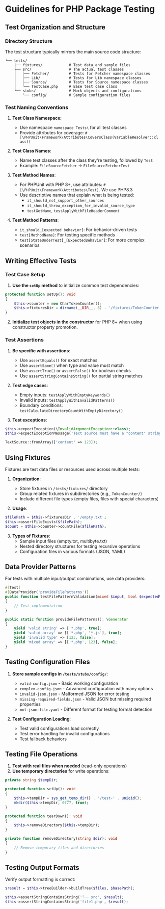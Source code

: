 # Guidelines for PHP Package Testing

## Test Organization and Structure

### Directory Structure

The test structure typically mirrors the main source code structure:

```
└── tests/
    ├── fixtures/            # Test data and sample files
    ├── src/                 # The actual test classes
    │   ├── Fetcher/         # Tests for Fetcher namespace classes
    │   ├── Lib/             # Tests for Lib namespace classes
    │   ├── Source/          # Tests for Source namespace classes
    │   └── TestCase.php     # Base test case class
    └── stubs/               # Mock objects and configurations
        └── config/          # Sample configuration files
```

### Test Naming Conventions

1. **Test Class Namespace**:
    - Use namespace `namespace Tests\` for all test classes
    - Provide attributes for coverage: `#[\PHPUnit\Framework\Attributes\CoversClass(VariableResolver::class)]`

1. **Test Class Names**:
    - Name test classes after the class they're testing, followed by `Test`
    - Example: `FileSourceFetcher` -> `FileSourceFetcherTest`

2. **Test Method Names**:
    - For PHPUnit with PHP 8+, use attributes: `#[\PHPUnit\Framework\Attributes\Test]`. We use PHP8.3
    - Use descriptive names that explain what is being tested:
        - `it_should_not_support_other_sources`
        - `it_should_throw_exception_for_invalid_source_type`
        - `testGetName`, `testApplyWithFileHeaderComment`

3. **Test Method Patterns**:
    - `it_should_[expected behavior]`: For behavior-driven tests
    - `test[MethodName]`: For testing specific methods
    - `test[StateUnderTest]_[ExpectedBehavior]`: For more complex scenarios

## Writing Effective Tests

### Test Case Setup

1. **Use the `setUp` method** to initialize common test dependencies:

```php
protected function setUp(): void
{
    $this->counter = new CharTokenCounter();
    $this->fixturesDir = dirname(__DIR__, 3) . '/fixtures/TokenCounter';
}
```

2. **Initialize test objects in the constructor** for PHP 8+ when using constructor property promotion.

### Test Assertions

1. **Be specific with assertions**:
    - Use `assertEquals()` for exact matches
    - Use `assertSame()` when type and value must match
    - Use `assertTrue()` or `assertFalse()` for boolean checks
    - Use `assertStringContainsString()` for partial string matches

2. **Test edge cases**:
    - Empty inputs: `testApplyWithEmptyKeywords()`
    - Invalid inputs: `testApplyWithInvalidPatterns()`
    - Boundary conditions: `testCalculateDirectoryCountWithEmptyDirectory()`

3. **Test exceptions**:

```php
$this->expectException(\InvalidArgumentException::class);
$this->expectExceptionMessage('Text source must have a "content" string property');

TextSource::fromArray(['content' => 123]);
```

## Using Fixtures

Fixtures are test data files or resources used across multiple tests:

1. **Organization**:
    - Store fixtures in `/tests/fixtures/` directory
    - Group related fixtures in subdirectories (e.g., `TokenCounter/`)
    - Include different file types (empty files, files with special characters)

2. **Usage**:

```php
$filePath = $this->fixturesDir . '/empty.txt';
$this->assertFileExists($filePath);
$count = $this->counter->countFile($filePath);
```

3. **Types of Fixtures**:
    - Sample input files (empty.txt, multibyte.txt)
    - Nested directory structures for testing recursive operations
    - Configuration files in various formats (JSON, YAML)

## Data Provider Patterns

For tests with multiple input/output combinations, use data providers:

```php
#[Test]
#[DataProvider('provideFilePatterns')]
public function testFilePatternValidation(mixed $input, bool $expectedValid): void
{
    // Test implementation
}

public static function provideFilePatterns(): \Generator
{
    yield 'valid string' => ['*.php', true];
    yield 'valid array' => [['*.php', '*.js'], true];
    yield 'invalid type' => [123, false];
    yield 'mixed array' => [['*.php', 123], false];
}
```

## Testing Configuration Files

1. **Store sample configs in `/tests/stubs/config/`**:
    - `valid-config.json` - Basic working configuration
    - `complex-config.json` - Advanced configuration with many options
    - `invalid-json.json` - Malformed JSON for error testing
    - `missing-required-fields.json` - Valid JSON but missing required properties
    - `not-json-file.yaml` - Different format for testing format detection

2. **Test Configuration Loading**:
    - Test valid configurations load correctly
    - Test error handling for invalid configurations
    - Test fallback behaviors

## Testing File Operations

1. **Test with real files when needed** (read-only operations)
2. **Use temporary directories** for write operations:

```php
private string $tempDir;

protected function setUp(): void
{
    $this->tempDir = sys_get_temp_dir() . '/test-' . uniqid();
    mkdir($this->tempDir, 0777, true);
}

protected function tearDown(): void
{
    $this->removeDirectory($this->tempDir);
}

private function removeDirectory(string $dir): void
{
    // Remove temporary files and directories
}
```

## Testing Output Formats

Verify output formatting is correct:

```php
$result = $this->treeBuilder->buildTree($files, $basePath);

$this->assertStringContainsString('└── src', $result);
$this->assertStringContainsString('file1.php', $result);
```